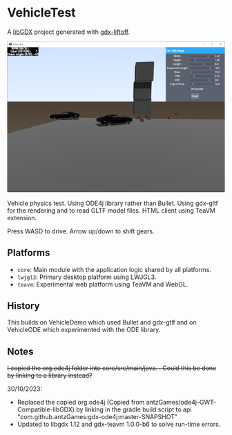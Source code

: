 # VehicleTest

A [libGDX](https://libgdx.com/) project generated with [gdx-liftoff](https://github.com/tommyettinger/gdx-liftoff).

![screenshot](screenshot.png)

Vehicle physics test. Using ODE4j library rather than Bullet.
Using gdx-gltf for the rendering and to read GLTF model files.
HTML client using TeaVM extension.

Press WASD to drive. Arrow up/down to shift gears.


## Platforms

- `core`: Main module with the application logic shared by all platforms.
- `lwjgl3`: Primary desktop platform using LWJGL3.
- `teavm`: Experimental web platform using TeaVM and WebGL.
## History

This builds on VehicleDemo which used Bullet and gdx-gtlf and on VehicleODE which experimented with the ODE library.

## Notes

~~I copied the org.ode4j folder into core/src/main/java. . Could this be done by linking to a library instead?~~ 

30/10/2023: 
- Replaced the copied org.ode4j (Copied from antzGames/ode4j-GWT-Compatible-libGDX) by linking in the gradle build script to
   api "com.github.antzGames:gdx-ode4j:master-SNAPSHOT"
- Updated to libgdx 1.12 and gdx-teavm 1.0.0-b6 to solve run-time errors.

